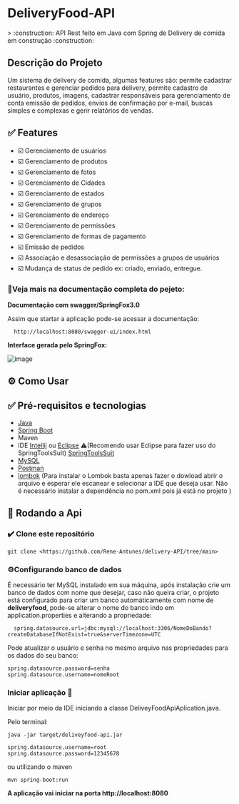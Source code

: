 <h1>DeliveryFood-API</h1> 
> :construction: API Rest feito em Java com Spring de Delivery de comida em construção :construction:

<h2 id="sobre" >Descrição do Projeto </h2>
Um sistema de delivery de comida, algumas features são: permite cadastrar restaurantes e gerenciar pedidos para delivery, permite cadastro de usuário, produtos, imagens, cadastrar responsáveis para gerenciamento de conta emissão de pedidos, envios de confirmação por e-mail, buscas simples e complexas e gerir relatórios de vendas.



<h2 id="features">✅ Features</h2>

- ☑️ Gerenciamento de usuários
- ☑️ Gerenciamento de produtos
- ☑️ Gerenciamento de fotos
- ☑️ Gerenciamento de Cidades
- ☑️ Gerenciamento de estados
- ☑️ Gerenciamento de grupos
- ☑️ Gerenciamento de endereço
- ☑️ Gerenciamento de permissões
- ☑️ Gerenciamento de formas de pagamento
- ☑️ Emissão de pedidos
- ☑️ Associação e desassociação de permissões a grupos de usuários
- ☑️ Mudança de status de pedido ex: criado, enviado, entregue.

<h3>🛑Veja mais na documentação completa do pejeto:</h3>

**Documentação com swagger/SpringFox3.0**


Assim que startar a aplicação pode-se acessar a documentação:

```
  http://localhost:8080/swagger-ui/index.html
```

<strong>Interface gerada pelo SpringFox:</strong>

![image](https://github.com/Rene-Antunes/delivery-API/assets/93138911/dcdb6ca6-5f1b-4b0f-bdeb-0daacbf0bc8c)


<h2 id="comoUsar">⚙️ Como Usar</h2>

<h2 id="requisitos">✅ Pré-requisitos e tecnologias </h2>

- [Java](https://www.java.com/pt-BR/download/manual.jsp)
- [Spring Boot](https://spring.io/projects/spring-boot)
- Maven
- IDE [Intellij](https://www.jetbrains.com/idea/download/?section=windows) ou [Eclipse](https://www.eclipse.org/downloads/) ⚠️(Recomendo usar Eclipse para fazer uso do SpringToolsSuit) [SpringToolsSuit](https://spring.io/tools)
- [MySQL](https://www.mysql.com/downloads/)
- [Postman](https://www.postman.com)
- [lombok](https://projectlombok.org/download) (Para instalar o Lombok basta apenas fazer o dowload abrir o arquivo e esperar ele escanear e selecionar a IDE que deseja usar.
  Não é necessário instalar a dependência no pom.xml pois já está no projeto
)

<h2 id="rodandoApi">🎲 Rodando a Api</h2>

<h3>✔️ Clone este repositório</h3>

```
git clone <https://github.com/Rene-Antunes/delivery-API/tree/main>
```


<h3>⚙️Configurando banco de dados</h3>
É necessário ter MySQL instalado em sua máquina, após instalação crie um banco de dados com nome que desejar, caso não queira criar, o projeto está configurado para criar um banco automáticamente com nome de <strong>deliveryfood</strong>, pode-se alterar o nome do banco indo em application.properties e alterando a propriedade:

``` 
  spring.datasource.url=jdbc:mysql://localhost:3306/NomeDoBando?createDatabaseIfNotExist=true&serverTimezone=UTC
```
Pode atualizar o usuário e senha no mesmo arquivo nas propriedades para os dados do seu banco:
``` 
spring.datasource.password=senha
spring.datasource.username=nomeRoot
```


<h3>Iniciar aplicação 🚀</h3>
Iniciar por meio da IDE iniciando a classe DeliveyFoodApiAplication.java.

Pelo terminal:
```
java -jar target/deliveyfood-api.jar
```
```
spring.datasource.username=root
spring.datasource.password=12345678
```
ou utilizando o maven

```
mvn spring-boot:run
```

**A aplicação vai iniciar na porta http://localhost:8080**




  

